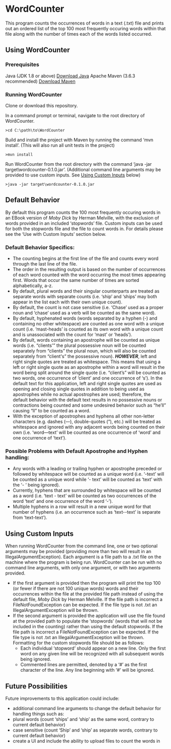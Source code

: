 # WordCounter

This program counts the occurrences of words in a text (.txt) file and prints out an ordered list of the top 100 most frequently occuring words within that file along with the number of times each of the words listed occurred.

## Using WordCounter

### Prerequisites

Java (JDK 1.8 or above) [Download Java](https://www.java.com/en/download/)
Apache Maven (3.6.3 recommended) [Download Maven](https://maven.apache.org/download.cgi)

### Running WordCounter

Clone or download this repository.

In a command prompt or terminal, navigate to the root directory of WordCounter.

```
>cd C:\path\to\WordCounter
```

Build and install the project with Maven by running the command ‘mvn install’. (This will also run all unit tests in the project)

```
>mvn install
```

Run WordCounter from the root directory with the command ‘java -jar target\wordcounter-0.1.0.jar’. (Additional command line arguments may be provided to use custom inputs. See [Using Custom Inputs](#using-custom-inputs) below)

```
>java -jar target\wordcounter-0.1.0.jar
```

## Default Behavior

By default this program counts the 100 most frequently occuring words in an EBook version of *Moby Dick* by Herman Melville, with the exclusion of words provided in an included ‘stopwords’ file.
Custom inputs can be used for both the stopwords file and the file to count words in. For details please see the ‘Use with Custom Inputs’ section below.

### Default Behavior Specifics:

- The counting begins at the first line of the file and counts every word through the last line of the file.
- The order in the resulting output is based on the number of occurrences of each word counted with the word occurring the most times appearing first. Words that occur the same number of times are sorted alphabetically, a-z.
- By default, plural words and their singular counterparts are treated as separate words with separate counts (i.e. ‘ship’ and ‘ships’ may both appear in the list each with their own unique count).
- By default, the count is not case sensitive (i.e. ‘Chase’ used as a proper noun and ‘chase’ used as a verb will be counted as the same word).
- By default, hyphenated words (words separated by a hyphen (-) and containing no other whitespace) are counted as one word with a unique count (i.e. ‘mast-heads’ is counted as its own word with a unique count and is unassociated with the count for ‘mast’ or ‘heads’).
- By default, words containing an apostrophe will be counted as unique words (i.e. “clients'” the plural possessive noun will be counted separately from “clients” the plural noun, which will also be counted separately from “client's” the possessive noun). ***HOWEVER***, left and right single quotes are treated as whitespace. This means that using a left or right single quote as an apostrophe within a word will result in the word being split around the single quote (i.e. “client’s” will be counted as two words, one occurrence of ‘client’ and one occurrence of ‘s’). In the default text for this application, left and right single quotes are used as opening and closing single quotes in addition to being used as apostrophes while no actual apostrophes are used; therefore, the default behavior with the default text results in no possessive nouns or contractions being counted and some undesired behavior such as “he’ll” causing “ll” to be counted as a word.
- With the exception of apostrophes and hyphens all other non-letter characters (e.g. dashes (—), double-quotes (“), etc.) will be treated as whitespace and ignored with any adjacent words being counted on their own (i.e. ‘word—text’ will be counted as one occurrence of ‘word’ and one occurrence of ‘text’).

### Possible Problems with Default Apostrophe and Hyphen handling:

- Any words with a leading or trailing hyphen or apostrophe preceded or followed by whitespace will be counted as a unique word (i.e. ‘-text’ will be counted as a unique word while ‘- text’ will be counted as ‘text’ with the ‘- ‘ being ignored).
- Currently, hyphens that are surrounded by whitespace will be counted as a word (i.e. ‘text - text’ will be counted as two occurrences of the word ‘text’ and one occurrence of the word ‘-’).
- Multiple hyphens in a row will result in a new unique word for that number of hyphens (i.e. an occurrence such as ‘text--text’ is separate from ‘text-text’).
 
## Using Custom Inputs

When running WordCounter from the command line, one or two optional arguments may be provided (providing more than two will result in an IllegalArgumentException). Each argument is a file path to a .txt file on the machine where the program is being run. WordCounter can be run with no command line arguments, with only one argument, or with two arguments provided.
- If the first argument is provided then the program will print the top 100 (or fewer if there are not 100 unique words) words and their occurrences within the file at the provided file path instead of using the default file, *Moby Dick* by Herman Melville. If the file path is incorrect a FileNotFoundException can be expected. If the file type is not .txt an IllegalArgumentException will be thrown.
- If the second argument is provided the application will use the file found at the provided path to populate the ‘stopwords’ (words that will not be included in the counting) rather than using the default stopwords. If the file path is incorrect a FileNotFoundException can be expected. If the file type is not .txt an IllegalArgumentException will be thrown. Formatting for the custom stopwords file should be as follows:
	- Each individual ‘stopword’ should appear on a new line. Only the first word on any given line will be recognized with all subsequent words being ignored.
	- Commented lines are permitted, denoted by a ‘#’ as the first character of the line. Any line beginning with ‘#’ will be ignored.

## Future Possibilities

Future improvements to this application could include:
- additional command line arguments to change the default behavior for handling things such as:
- plural words (count ‘ships’ and ‘ship’ as the same word, contrary to current default behavior)
- case sensitive (count ‘Ship’ and ‘ship’ as separate words, contrary to current default behavior)
- create a UI and include the ability to upload files to count the words in
